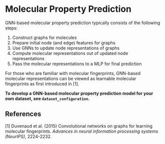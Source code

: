 # Molecular Property Prediction

GNN-based molecular property prediction typically consists of the following steps:
1. Construct graphs for molecules
2. Prepare initial node (and edge) features for graphs
3. Use GNNs to update node representations of graphs
4. Compute molecular representations out of updated node representations
5. Pass the molecular representations to a MLP for final prediction

For those who are familiar with molecular fingerprints, GNN-based molecular representations 
can be viewed as learnable molecular fingerprints as first introduced in [1].

**To develop a GNN-based molecular property prediction model for your own dataset, see `dataset_configuration`.**

## References

[1] Duvenaud et al. (2015) Convolutional networks on graphs for learning molecular fingerprints. *Advances in neural 
information processing systems (NeurIPS)*, 2224-2232.
